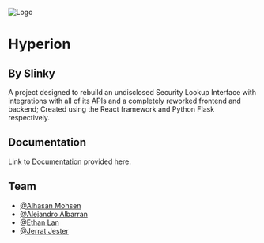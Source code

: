 
![Logo](https://res.cloudinary.com/dnalq36cn/image/upload/v1737567747/SLInky_1-0-1_HalfSize_wjjqqz.png)


# Hyperion
## By Slinky

A project designed to rebuild an undisclosed Security Lookup Interface with integrations with all of its APIs and a completely reworked frontend and backend; Created using the React framework and Python Flask respectively.


## Documentation

Link to [Documentation](https://linktodocumentation) provided here.


## Team

- [@Alhasan Mohsen](https://www.github.com/iamfaulty)
- [@Alejandro Albarran](https://www.github.com/AAlejandro8)
- [@Ethan Lan](https://www.github.com/EthanL135)
- [@Jerrat Jester](https://www.github.com/JerratJester)

